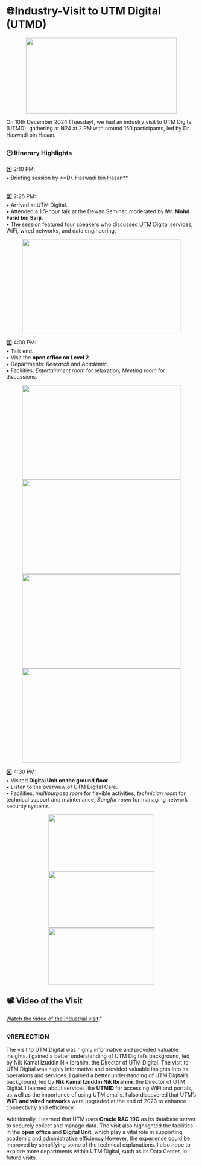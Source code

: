 # 🌐Industry-Visit to UTM Digital (UTMD)

<p align="center">
  <img src = "https://github.com/user-attachments/assets/ac6a3d48-6011-4375-b42f-7a92ee08815f" width="400" height="200"/>
</p>

On 10th December 2024 (Tuesday), we had an industry visit to UTM Digital (UTMD), gathering at N24 at 2 PM with around 150 participants, led by Dr. Haswadi bin Hasan.

## 

<h3>🕒 Itinerary Highlights</h3>
1️⃣ 2:10 PM:<br>
• Briefing session by **Dr. Haswadi bin Hasan**.<br><br>

2️⃣ 2:25 PM:<br>
• Arrived at UTM Digital. <br>
• Attended a 1.5-hour talk at the Dewan Seminar, moderated by **Mr. Mohd Farid bin Sarji**. <br>
• The session featured four speakers who discussed UTM Digital services, WiFi, wired networks, and data engineering.<br>
<p align="center">
  <img src = "https://github.com/user-attachments/assets/3bbcccfa-d9c9-46fa-912c-3fba55d92581" width="420" height="250"/>
</p>

3️⃣ 4:00 PM: <br>
• Talk end.<br>
• Visit the **open office on Level 2**. <br>
• Departments: *Research* and *Academic*.<br>
• Facilities: *Entertainment room* for relaxation, *Meeting room* for discussions. 

<p align="center">
<img src = "https://github.com/user-attachments/assets/a269c347-ee52-4634-83bd-32dcb4396c32" width="420" height="250"/>
<img src = "https://github.com/user-attachments/assets/c46f268e-c157-44a3-bb0d-31009ac0d9f8" width="420" height="250"/>
<img src = "https://github.com/user-attachments/assets/6792c87c-77e5-4b0a-a650-95efd6864369" width="420" height="250"/>
<img src = "https://github.com/user-attachments/assets/2dbe50b3-489d-4827-bc76-1226067ccc5e" width="420" height="250"/>
</p>

4️⃣ 4:30 PM:<br>
• Visited **Digital Unit on the ground floor**<br>
• Listen to the overview of UTM Digital Care. <br>
• Facilities: *multipurpose room* for flexible activities, *technician room* for technical support and maintenance, *Sangfor room* for managing network security systems.

<p align="center">
<img src = "https://github.com/user-attachments/assets/04d5022f-ca26-4c76-b97c-5f0211db1c05" width="280" height="150"/>
<img src = "https://github.com/user-attachments/assets/86d637ee-c536-4fc5-82bf-7f0c8311fc2b" width="280" height="150"/>
<img src = "https://github.com/user-attachments/assets/a13cfdca-4551-40c9-8ad4-fb590f8f62e2" width="280" height="150"/>
</p>

## 📽️ **Video of the Visit** 
[Watch the video of the industrial visit](https://github.com/user-attachments/assets/865111a0-07cd-450c-bd3a-a28dc9e3719b).”


## 
<h3>💡REFLECTION</h3>

The visit to UTM Digital was highly informative and provided valuable insights. I gained a better understanding of UTM Digital’s background, led by Nik Kamal Izuddin Nik Ibrahim, the Director of UTM Digital. The visit to UTM Digital was highly informative and provided valuable insights into its operations and services. I gained a better understanding of UTM Digital’s background, led by **Nik Kamal Izuddin Nik Ibrahim**, the Director of UTM Digital. I learned about services like **UTMID** for accessing WiFi and portals, as well as the importance of using UTM emails. I also discovered that UTM’s **WiFi and wired networks** were upgraded at the end of 2023 to enhance connectivity and efficiency. 

Additionally, I learned that UTM uses **Oracle RAC 19C** as its database server to securely collect and manage data. The visit also highlighted the facilities in the **open office** and **Digital Unit**, which play a vital role in supporting academic and administrative efficiency.However, the experience could be improved by simplifying some of the technical explanations. I also hope to explore more departments within UTM Digital, such as its Data Center, in future visits.



